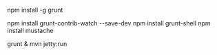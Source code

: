 
npm install -g grunt


npm install grunt-contrib-watch --save-dev
npm install grunt-shell
npm install mustache


grunt & mvn jetty:run